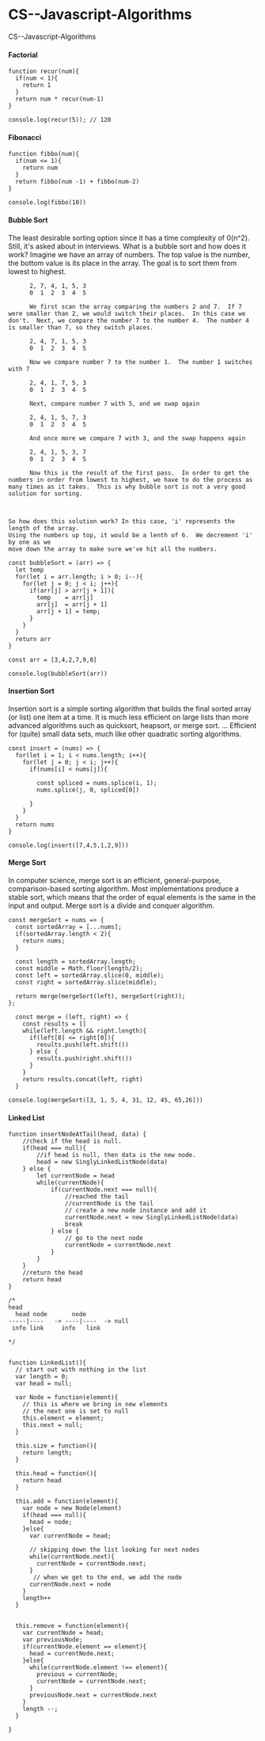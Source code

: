 # CS--Javascript-Algorithms
CS--Javascript-Algorithms


#### Factorial 
```
function recur(num){
  if(num < 1){
    return 1
  }
  return num * recur(num-1)
}

console.log(recur(5)); // 120
```

#### Fibonacci
```
function fibbo(num){
  if(num <= 1){
    return num
  }
  return fibbo(num -1) + fibbo(num-2)
}

console.log(fibbo(10))

```

#### Bubble Sort
The least desirable sorting option since it has a time complexity of 0(n^2).  Still, it's asked about in interviews. What is a bubble sort and how does it work?  Imagine we have an array of numbers. The top value is the number, the bottom value is its place in the array.  The goal is to sort them from lowest to highest.    

```
      2, 7, 4, 1, 5, 3
      0  1  2  3  4  5
      
      We first scan the array comparing the numbers 2 and 7.  If 7 were smaller than 2, we would switch their places.  In this case we don't.  Next, we compare the number 7 to the number 4.  The number 4 is smaller than 7, so they switch places.
      
      2, 4, 7, 1, 5, 3
      0  1  2  3  4  5
      
      Now we compare number 7 to the number 1.  The number 1 switches with 7
      
      2, 4, 1, 7, 5, 3
      0  1  2  3  4  5
      
      Next, compare number 7 with 5, and we swap again
      
      2, 4, 1, 5, 7, 3
      0  1  2  3  4  5
      
      And once more we compare 7 with 3, and the swap happens again
      
      2, 4, 1, 5, 3, 7
      0  1  2  3  4  5
      
      Now this is the result of the first pass.  In order to get the numbers in order from lowest to highest, we have to do the process as many times as it takes.  This is why bubble sort is not a very good solution for sorting.
      
```

```

So how does this solution work? In this case, 'i' represents the length of the array.
Using the numbers up top, it would be a lenth of 6.  We decrement 'i' by one as we
move down the array to make sure we've hit all the numbers.  

const bubbleSort = (arr) => {
  let temp
  for(let i = arr.length; i > 0; i--){
    for(let j = 0; j < i; j++){
      if(arr[j] > arr[j + 1]){
        temp    = arr[j]
        arr[j]  = arr[j + 1]
        arr[j + 1] = temp;
      }
    }
  }
  return arr
}

const arr = [3,4,2,7,9,0]
  
console.log(bubbleSort(arr))
```

#### Insertion Sort

Insertion sort is a simple sorting algorithm that builds the final sorted array (or list) one item at a time. It is much less efficient on large lists than more advanced algorithms such as quicksort, heapsort, or merge sort. ... Efficient for (quite) small data sets, much like other quadratic sorting algorithms.

```
const insert = (nums) => {
  for(let i = 1; i < nums.length; i++){
    for(let j = 0; j < i; j++){
      if(nums[i] < nums[j]){
        
        const spliced = nums.splice(i, 1);
        nums.splice(j, 0, spliced[0])
        
      }
    }
  }
  return nums
}

console.log(insert([7,4,5,1,2,9]))
```

#### Merge Sort

In computer science, merge sort is an efficient, general-purpose, comparison-based sorting algorithm. Most implementations produce a stable sort, which means that the order of equal elements is the same in the input and output. Merge sort is a divide and conquer algorithm.

```
const mergeSort = nums => {
  const sortedArray = [...nums];
  if(sortedArray.length < 2){
    return nums;
  }
  
  const length = sortedArray.length;
  const middle = Math.floor(length/2);
  const left = sortedArray.slice(0, middle);
  const right = sortedArray.slice(middle);
  
  return merge(mergeSort(left), mergeSort(right));
};

  const merge = (left, right) => {
    const results = []
    while(left.length && right.length){
      if(left[0] <= right[0]){
        results.push(left.shift())
      } else {
        results.push(right.shift())
      }
    }
    return results.concat(left, right)
  }
  
console.log(mergeSort([3, 1, 5, 4, 31, 12, 45, 65,26]))
```
#### Linked List

```
function insertNodeAtTail(head, data) {
    //check if the head is null. 
    if(head === null){
        //if head is null, then data is the new node. 
        head = new SinglyLinkedListNode(data)
    } else {
        let currentNode = head
        while(currentNode){
            if(currentNode.next === null){
                //reached the tail
                //currentNode is the tail
                // create a new node instance and add it
                currentNode.next = new SinglyLinkedListNode(data)
                break
            } else {
                // go to the next node
                currentNode = currentNode.next
            }
        }
    }
    //return the head
    return head
}
```


```
/*
head
  head node       node
-----|----   -> ----|----  -> null
 info link     info   link

*/


function LinkedList(){
  // start out with nothing in the list
  var length = 0;
  var head = null;
  
  var Node = function(element){
    // this is where we bring in new elements
    // the next one is set to null
    this.element = element;
    this.next = null;
  }
  
  this.size = function(){
    return length;
  }
  
  this.head = function(){
    return head
  }
  
  this.add = function(element){
    var node = new Node(element)
    if(head === null){
      head = node;
    }else{
      var currentNode = head;
      
      // skipping down the list looking for next nodes
      while(currentNode.next){
        currentNode = currentNode.next;
      }
       // when we get to the end, we add the node
      currentNode.next = node
    }
    length++
  }
  
  
  this.remove = function(element){
    var currentNode = head;
    var previousNode;
    if(currentNode.element == element){
      head = currentNode.next;
    }else{
      while(currentNode.element !== element){
        previous = currentNode;
        currentNode = currentNode.next;
      }
      previousNode.next = currentNode.next
    }
    length --;
  }
 
}
```
